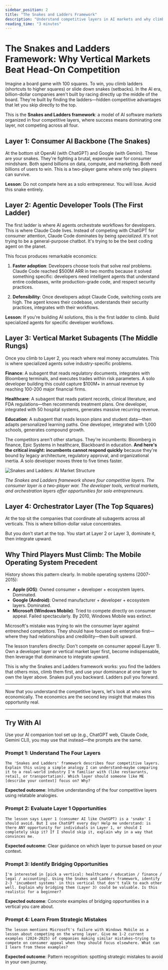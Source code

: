 ```yaml
---
sidebar_position: 2
title: "The Snakes and Ladders Framework"
description: "Understand competitive layers in AI markets and why climbing ladders beats competing head-on."
reading_time: "3 minutes"
---
```


# The Snakes and Ladders Framework: Why Vertical Markets Beat Head-On Competition

Imagine a board game with 100 squares. To win, you climb ladders (shortcuts to higher squares) or slide down snakes (setbacks). In the AI era, billion-dollar companies aren't built by racing directly up the middle of the board. They're built by finding the ladders—hidden competitive advantages that let you skip directly to the top.

This is the **Snakes and Ladders framework**: a model of AI software markets organized in four competitive layers, where success means dominating one layer, not competing across all four.

## Layer 1: Consumer AI Backbone (The Snakes)

At the bottom sit OpenAI (with ChatGPT) and Google (with Gemini). These are your snakes. They're fighting a brutal, expensive war for consumer mindshare. Both spend billions on data, compute, and marketing. Both need billions of users to win. This is a two-player game where only two players can survive.

**Lesson**: Do not compete here as a solo entrepreneur. You will lose. Avoid this snake entirely.

## Layer 2: Agentic Developer Tools (The First Ladder)

The first ladder is where AI agents orchestrate workflows for developers. This is where Claude Code lives. Instead of competing with ChatGPT for consumer attention, Claude Code dominates by being *specialized*. It's not trying to be a general-purpose chatbot. It's trying to be the best coding agent on the planet.

This focus produces remarkable economics:

1. **Faster adoption**: Developers choose tools that solve real problems. Claude Code reached $500M ARR in two months because it solved something specific: developers need intelligent agents that understand entire codebases, write production-grade code, and respect security practices.

2. **Defensibility**: Once developers adopt Claude Code, switching costs are high. The agent knows their codebase, understands their security practices, integrates with their workflows.

**Lesson**: If you're building AI solutions, this is the first ladder to climb. Build specialized agents for specific developer workflows.

## Layer 3: Vertical Market Subagents (The Middle Rungs)

Once you climb to Layer 2, you reach where real money accumulates. This is where specialized agents solve industry-specific problems.

**Finance**: A subagent that reads regulatory documents, integrates with Bloomberg terminals, and executes trades within risk parameters. A solo developer building this could capture $100M+ in annual revenue by reaching 100-200 major financial firms.

**Healthcare**: A subagent that reads patient records, clinical literature, and FDA regulations—then recommends treatment plans. One developer, integrated with 50 hospital systems, generates massive recurring revenue.

**Education**: A subagent that reads lesson plans and student data—then adapts personalized learning paths. One developer, integrated with 1,000 schools, generates compound growth.

The competitors aren't other startups. They're incumbents: Bloomberg in finance, Epic Systems in healthcare, Blackboard in education. **And here's the critical insight: incumbents cannot respond quickly** because they're bound by legacy architecture, regulatory approval, and organizational inertia. A solo developer moves three to five times faster.

![Snakes and Ladders: AI Market Structure](/img/snakes_ladders.jpg)

*The Snakes and Ladders framework shows four competitive layers. The consumer layer is a two-player war. The developer tools, vertical markets, and orchestration layers offer opportunities for solo entrepreneurs.*

## Layer 4: Orchestrator Layer (The Top Squares)

At the top sit the companies that coordinate all subagents across all verticals. This is where billion-dollar value concentrates.

But you don't start at the top. You start at Layer 2 or Layer 3, dominate it, then integrate upward.

## Why Third Players Must Climb: The Mobile Operating System Precedent

History shows this pattern clearly. In mobile operating systems (2007-2015):

- **Apple (iOS)**: Owned consumer + developer + ecosystem layers. Dominated.
- **Google (Android)**: Owned manufacturer + developer + ecosystem layers. Dominated.
- **Microsoft (Windows Mobile)**: Tried to compete directly on consumer appeal. Failed spectacularly. By 2010, Windows Mobile was extinct.

Microsoft's mistake was trying to win the consumer layer against entrenched competitors. They should have focused on enterprise first—where they had relationships and credibility—then built upward.

The lesson transfers directly: Don't compete on consumer appeal (Layer 1). Own a developer layer or vertical market layer first, become indispensable, then leverage that dominance to integrate upward.

This is why the Snakes and Ladders framework works: you find the ladders that others miss, climb them first, and use your dominance at one layer to own the layer above. Snakes pull you backward. Ladders pull you forward.

---

Now that you understand the competitive layers, let's look at who wins economically. The economics are the second key insight that makes this opportunity real.

---

## Try With AI

Use your AI companion tool set up (e.g., ChatGPT web, Claude Code, Gemini CLI), you may use that instead—the prompts are the same.

### Prompt 1: Understand The Four Layers
```
The 'Snakes and Ladders' framework describes four competitive layers. Explain this using a simple analogy I can understand—maybe comparing it to a real-world industry I'm familiar with (like restaurants, retail, or transportation). Which layer should someone like ME [describe your context] focus on? Why?
```

**Expected outcome**: Intuitive understanding of the four competitive layers using relatable analogies.

### Prompt 2: Evaluate Layer 1 Opportunities
```
The lesson says Layer 1 (consumer AI like ChatGPT) is a 'snake' I should avoid. But I use ChatGPT every day! Help me understand: is there ANY opportunity for individuals in Layer 1, or should I completely skip it? If I should skip it, explain why in a way that convinces me.
```

**Expected outcome**: Clear guidance on which layer to pursue based on your context.

### Prompt 3: Identify Bridging Opportunities
```
I'm interested in [pick a vertical: healthcare / education / finance / legal / accounting]. Using the Snakes and Ladders framework, identify 2-3 'incumbent systems' in this vertical that don't talk to each other well. Explain why bridging them (Layer 3) could be valuable. Is this realistic for a beginner?
```

**Expected outcome**: Concrete examples of bridging opportunities in a vertical you care about.

### Prompt 4: Learn From Strategic Mistakes
```
The lesson mentions Microsoft's failure with Windows Mobile as a lesson about competing on the wrong layer. Give me 1-2 current examples (2024-2025) of companies making similar mistakes—trying to compete on consumer appeal when they should focus elsewhere. What can I learn from these examples?
```

**Expected outcome**: Pattern recognition: spotting strategic mistakes to avoid in your own journey.




